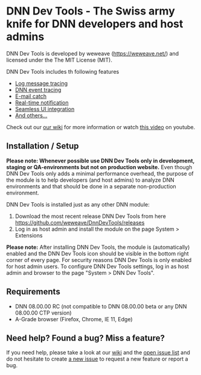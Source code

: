 # DNN Dev Tools - The Swiss army knife for DNN developers and host admins

DNN Dev Tools is developed by weweave (https://weweave.net/) and licensed under the The MIT License (MIT).

DNN Dev Tools includes th following features

* [Log message tracing](https://github.com/weweave/DnnDevTools/wiki/Features#log-message-tracing)
* [DNN event tracing](https://github.com/weweave/DnnDevTools/wiki/Features#dnn-event-tracing)
* [E-mail catch](https://github.com/weweave/DnnDevTools/wiki/Features#e-mail-catch)
* [Real-time notification](https://github.com/weweave/DnnDevTools/wiki/Features#real-time-notification)
* [Seamless UI integration](https://github.com/weweave/DnnDevTools/wiki/Features#seamless-ui-integration)
* [And others...](https://github.com/weweave/DnnDevTools/wiki/Features#miscellaneous)

Check out our [our wiki](https://github.com/weweave/DNNDevTools/wiki) for more information or watch [this video](https://youtu.be/xkoXRMk12sE) on youtube.

## Installation / Setup
**Please note: Whenever possible use DNN Dev Tools only in development, staging or QA-environments but not on production website.** Even though DNN Dev Tools only adds a minimal performance overhead, the purpose of the module is to help developers (and host admins) to analyze DNN environments and that should be done in a separate non-production environment.

DNN Dev Tools is installed just as any other DNN module:
 1. Download the most recent release DNN Dev Tools from here https://github.com/weweave/DnnDevTools/releases
 1. Log in as host admin and install the module on the page System > Extensions
 
**Please note:** After installing DNN Dev Tools, the module is (automatically) enabled and the DNN Dev Tools icon should be visible in the bottom right corner of every page. For security reasons DNN Dev Tools is only enabled for host admin users. To configure DNN Dev Tools settings, log in as host admin and browser to the page "System > DNN Dev Tools".

## Requirements

* DNN 08.00.00 RC (not compatible to DNN 08.00.00 beta or any DNN 08.00.00 CTP version)
* A-Grade browser (Firefox, Chrome, IE 11, Edge)

## Need help? Found a bug? Miss a feature?

If you need help, please take a look at our [wiki](https://github.com/weweave/DnnDevTools/wiki) and the [open issue list](https://github.com/weweave/DnnDevTools/issues) and do not hesitate to create [a new issue](https://github.com/weweave/DnnDevTools/issues/new) to request a new feature or report a bug.
